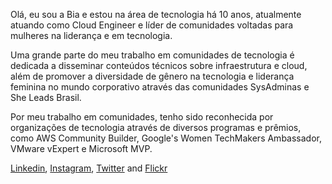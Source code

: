 Olá, eu sou a Bia e estou na área de tecnologia há 10 anos, atualmente atuando como Cloud Engineer e líder de comunidades voltadas para mulheres na liderança e em tecnologia.

Uma grande parte do meu trabalho em comunidades de tecnologia é dedicada a disseminar conteúdos técnicos sobre infraestrutura e cloud, além de promover a diversidade de gênero na tecnologia e liderança feminina no mundo corporativo através das comunidades SysAdminas e She Leads Brasil.

Por meu trabalho em comunidades, tenho sido reconhecida por organizações de tecnologia através de diversos programas e prêmios, como AWS Community Builder, Google's Women TechMakers Ambassador, VMware vExpert e Microsoft MVP.


[Linkedin](https://www.linkedin.com/in/thebeaoliveira/), [Instagram](https://www.instagram.com/thebeaoliveira), [Twitter](https://twitter.com/thebeaoliveira) and [Flickr](https://www.flickr.com/photos/194252068@N04/)
